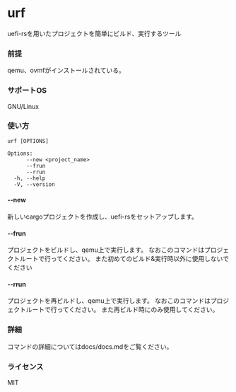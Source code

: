 # urf
uefi-rsを用いたプロジェクトを簡単にビルド、実行するツール

### 前提
qemu、ovmfがインストールされている。

### サポートOS
GNU/Linux

### 使い方
```
urf [OPTIONS]

Options:
      --new <project_name>  
      --frun                
      --rrun                
  -h, --help
  -V, --version
```
#### -\-new
 新しいcargoプロジェクトを作成し、uefi-rsをセットアップします。
#### -\-frun
 プロジェクトをビルドし、qemu上で実行します。
なおこのコマンドはプロジェクトルートで行ってください。
また初めてのビルド&実行時以外に使用しないでください
#### -\-rrun
プロジェクトを再ビルドし、qemu上で実行します。
なおこのコマンドはプロジェクトルートで行ってください。
また再ビルド時にのみ使用してください。

### 詳細
コマンドの詳細についてはdocs/docs.mdをご覧ください。

### ライセンス
MIT
